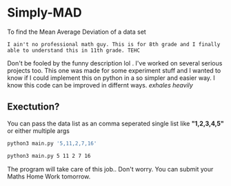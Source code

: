 # Simply-MAD
To find the Mean Average Deviation of a data set

```
I ain't no professional math guy. This is for 8th grade and I finally able to understand this in 11th grade. TEHC
```
Don't be fooled by the funny description lol . I've worked on several serious projects too. This one was made for some experiment stuff and I wanted to know if I could implement this on python in a so simpler and easier way. I know this code can be improved in differnt ways. *exhales heavily*

## Exectution?
You can pass the data list as an comma seperated single list like **"1,2,3,4,5"** or either multiple args
```bash
python3 main.py '5,11,2,7,16'
``` 
```bash
python3 main.py 5 11 2 7 16
```
The program will take care of this job.. Don't worry. You can submit your Maths Home Work tomorrow.